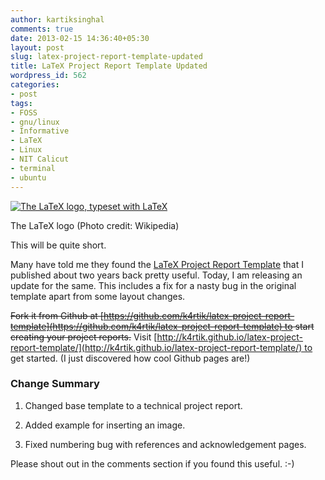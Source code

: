 ```yaml
---
author: kartiksinghal
comments: true
date: 2013-02-15 14:36:40+05:30
layout: post
slug: latex-project-report-template-updated
title: LaTeX Project Report Template Updated
wordpress_id: 562
categories:
- post
tags:
- FOSS
- gnu/linux
- Informative
- LaTeX
- Linux
- NIT Calicut
- terminal
- ubuntu
---
```


[![The LaTeX logo, typeset with LaTeX](http://upload.wikimedia.org/wikipedia/commons/thumb/9/92/LaTeX_logo.svg/300px-LaTeX_logo.svg.png)](http://commons.wikipedia.org/wiki/File:LaTeX_logo.svg)

The LaTeX logo (Photo credit: Wikipedia)

This will be quite short.

Many have told me they found the [LaTeX Project Report Template](http://k4rtik.wordpress.com/2010/11/13/latex-project-report-template/) that I published about two years back pretty useful. Today, I am releasing an update for the same. This includes a fix for a nasty bug in the original template apart from some layout changes.

<del>Fork it from Github at [https://github.com/k4rtik/latex-project-report-template](https://github.com/k4rtik/latex-project-report-template) to start creating your project reports.</del> Visit [http://k4rtik.github.io/latex-project-report-template/](http://k4rtik.github.io/latex-project-report-template/) to get started. (I just discovered how cool Github pages are!)


### Change Summary





	
  1. Changed base template to a technical project report.

	
  2. Added example for inserting an image.

	
  3. Fixed numbering bug with references and acknowledgement pages.


Please shout out in the comments section if you found this useful. :-)
